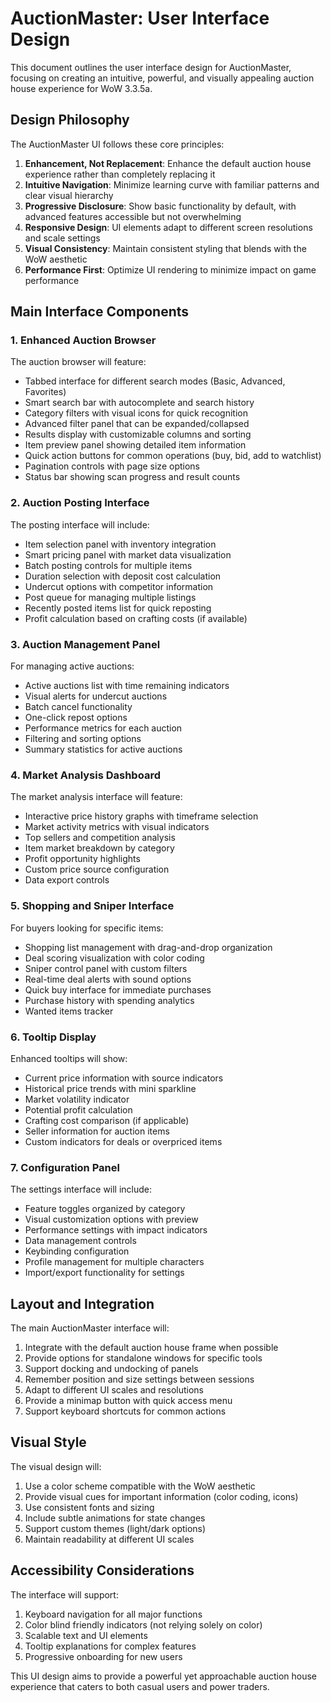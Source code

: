# AuctionMaster: User Interface Design

This document outlines the user interface design for AuctionMaster, focusing on creating an intuitive, powerful, and visually appealing auction house experience for WoW 3.3.5a.

## Design Philosophy

The AuctionMaster UI follows these core principles:

1. **Enhancement, Not Replacement**: Enhance the default auction house experience rather than completely replacing it
2. **Intuitive Navigation**: Minimize learning curve with familiar patterns and clear visual hierarchy
3. **Progressive Disclosure**: Show basic functionality by default, with advanced features accessible but not overwhelming
4. **Responsive Design**: UI elements adapt to different screen resolutions and scale settings
5. **Visual Consistency**: Maintain consistent styling that blends with the WoW aesthetic
6. **Performance First**: Optimize UI rendering to minimize impact on game performance

## Main Interface Components

### 1. Enhanced Auction Browser

The auction browser will feature:

- Tabbed interface for different search modes (Basic, Advanced, Favorites)
- Smart search bar with autocomplete and search history
- Category filters with visual icons for quick recognition
- Advanced filter panel that can be expanded/collapsed
- Results display with customizable columns and sorting
- Item preview panel showing detailed item information
- Quick action buttons for common operations (buy, bid, add to watchlist)
- Pagination controls with page size options
- Status bar showing scan progress and result counts

### 2. Auction Posting Interface

The posting interface will include:

- Item selection panel with inventory integration
- Smart pricing panel with market data visualization
- Batch posting controls for multiple items
- Duration selection with deposit cost calculation
- Undercut options with competitor information
- Post queue for managing multiple listings
- Recently posted items list for quick reposting
- Profit calculation based on crafting costs (if available)

### 3. Auction Management Panel

For managing active auctions:

- Active auctions list with time remaining indicators
- Visual alerts for undercut auctions
- Batch cancel functionality
- One-click repost options
- Performance metrics for each auction
- Filtering and sorting options
- Summary statistics for active auctions

### 4. Market Analysis Dashboard

The market analysis interface will feature:

- Interactive price history graphs with timeframe selection
- Market activity metrics with visual indicators
- Top sellers and competition analysis
- Item market breakdown by category
- Profit opportunity highlights
- Custom price source configuration
- Data export controls

### 5. Shopping and Sniper Interface

For buyers looking for specific items:

- Shopping list management with drag-and-drop organization
- Deal scoring visualization with color coding
- Sniper control panel with custom filters
- Real-time deal alerts with sound options
- Quick buy interface for immediate purchases
- Purchase history with spending analytics
- Wanted items tracker

### 6. Tooltip Display

Enhanced tooltips will show:

- Current price information with source indicators
- Historical price trends with mini sparkline
- Market volatility indicator
- Potential profit calculation
- Crafting cost comparison (if applicable)
- Seller information for auction items
- Custom indicators for deals or overpriced items

### 7. Configuration Panel

The settings interface will include:

- Feature toggles organized by category
- Visual customization options with preview
- Performance settings with impact indicators
- Data management controls
- Keybinding configuration
- Profile management for multiple characters
- Import/export functionality for settings

## Layout and Integration

The main AuctionMaster interface will:

1. Integrate with the default auction house frame when possible
2. Provide options for standalone windows for specific tools
3. Support docking and undocking of panels
4. Remember position and size settings between sessions
5. Adapt to different UI scales and resolutions
6. Provide a minimap button with quick access menu
7. Support keyboard shortcuts for common actions

## Visual Style

The visual design will:

1. Use a color scheme compatible with the WoW aesthetic
2. Provide visual cues for important information (color coding, icons)
3. Use consistent fonts and sizing
4. Include subtle animations for state changes
5. Support custom themes (light/dark options)
6. Maintain readability at different UI scales

## Accessibility Considerations

The interface will support:

1. Keyboard navigation for all major functions
2. Color blind friendly indicators (not relying solely on color)
3. Scalable text and UI elements
4. Tooltip explanations for complex features
5. Progressive onboarding for new users

This UI design aims to provide a powerful yet approachable auction house experience that caters to both casual users and power traders.
